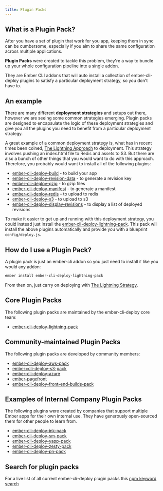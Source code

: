 ```yaml
---
title: Plugin Packs
---
```


## What is a Plugin Pack?

After you have a set of plugin that work for you app, keeping them in sync can be cumbersome, especially if you aim to share the same configuration across multiple applications.

**Plugin Packs** were created to tackle this problem, they're a way to bundle up your whole configuration pipeline into a single addon.

They are Ember CLI addons that will auto install a collection of ember-cli-deploy plugins to satisfy a particular deployment strategy, so you don't have to.

## An example

There are many different **deployment strategies** and setups out there, however we are seeing some common strategies emerging. Plugin packs are designed to encapsulate the logic of these
deployment strategies and give you all the plugins you need to benefit from a particular deployment strategy.

A great example of a common deployment strategy is, what has in recent times been coined, [The Lightning Approach](https://www.youtube.com/watch?v=QZVYP3cPcWQ) to deployment. This strategy involves pushing an
index.html file to Redis and assets to S3. But there are also a bunch of other things that you would want to do with this approach. Therefore, you probably would want to install all
of the following plugins:

- [ember-cli-deploy-build](https://github.com/ember-cli-deploy/ember-cli-deploy-build) - to build your app
- [ember-cli-deploy-revision-data](https://github.com/ember-cli-deploy/ember-cli-deploy-revision-data) - to generate a revision key
- [ember-cli-deploy-gzip](https://github.com/ember-cli-deploy/ember-cli-deploy-gzip) - to gzip files
- [ember-cli-deploy-manifest](https://github.com/ember-cli-deploy/ember-cli-deploy-manifest) - to generate a manifest
- [ember-cli-deploy-redis](https://github.com/ember-cli-deploy/ember-cli-deploy-redis) - to upload to redis
- [ember-cli-deploy-s3](https://github.com/ember-cli-deploy/ember-cli-deploy-s3) - to upload to s3
- [ember-cli-deploy-display-revisions](https://github.com/ember-cli-deploy/ember-cli-deploy-display-revisions) - to display a list of deployed revisions

To make it easier to get up and running with this deployment strategy, you could instead just install the [ember-cli-deploy-lightning-pack](https://github.com/ember-cli-deploy/ember-cli-deploy-lightning-pack). This pack will install the above plugins automatically
and provide you with a blueprint `config/deploy.js`.

## How do I use a Plugin Pack?

A plugin pack is just an ember-cli addon so you just need to install it like you would any addon:

```bash
ember install ember-cli-deploy-lightning-pack
```

From then on, just carry on deploying with [The Lightning Strategy](../the-lightning-strategy).

## Core Plugin Packs

The following plugin packs are maintained by the ember-cli-deploy core team:

- [ember-cli-deploy-lightning-pack](https://github.com/ember-cli-deploy/ember-cli-deploy-lightning-pack)


## Community-maintained Plugin Packs

The following plugin packs are developed by community members:

- [ember-cli-deploy-aws-pack](https://github.com/kpfefferle/ember-cli-deploy-aws-pack)
- [ember=cli-deploy-s3-pack](https://github.com/gaurav0/ember-cli-deploy-s3-pack)
- [ember-cli-deploy-azure](https://github.com/duizendnegen/ember-cli-deploy-azure)
- [ember-pagefront](https://github.com/pagefront/ember-pagefront)
- [ember-cli-deploy-front-end-builds-pack](https://github.com/tedconf/ember-cli-deploy-front-end-builds-pack)

## Examples of Internal Company Plugin Packs

The following plugins were created by companies that support multiple Ember apps for their own internal use. They have generously open-sourced them for other people to learn from.

- [ember-cli-deploy-ink-pack](https://github.com/movableink/ember-cli-deploy-ink-pack)
- [ember-cli-deploy-sm-pack](https://github.com/simplymeasured/ember-cli-deploy-sm-pack)
- [ember-cli-deploy-yapp-pack](https://github.com/yappbox/ember-cli-deploy-yapp-pack)
- [ember-cli-deploy-zesty-pack](https://github.com/zestyzesty/ember-cli-deploy-zesty-pack)
- [ember-cli-deploy-pn-pack](https://github.com/PrecisionNutrition/ember-cli-deploy-pn-pack)

## Search for plugin packs

For a live list of all current ember-cli-deploy plugin packs this [npm keyword search](https://npmsearch.com/?q=keywords:ember-cli-deploy-plugin-pack)
